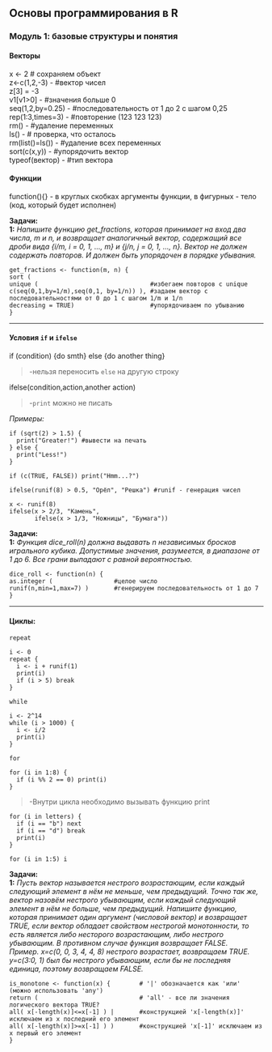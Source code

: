 ## Основы программирования в R
### Модуль 1: базовые структуры и понятия
#### Векторы
x <- 2 # сохраняем объект  
z<-c(1,2,-3) - #вектор чисел  
z[3] = -3  
v1[v1>0] - #значения больше 0  
seq(1,2,by=0.25) - #последовательность от 1 до 2 с шагом 0,25  
rep(1:3,times=3) - #повторение (123 123 123)  
rm() - #удаление переменных  
ls() - # проверка, что осталось    
rm(list()=ls()) - #удаление всех переменных  
sort(c(x,y)) - #упорядочить вектор  
typeof(вектор) - #тип вектора

#### Функции
function(){} - в круглых скобках аргументы функции, в фигурных - тело (код, который будет исполнен)

**Задачи:**  
**1:** *Напишите функцию get_fractions, которая принимает на вход два числа, m и n, и возвращает аналогичный вектор, содержащий все дроби вида {i/m, i = 0, 1, ..., m} и  {j/n, j = 0, 1, ..., n}. Вектор не должен содержать повторов. И должен быть упорядочен в порядке убывания.*
```{r}
get_fractions <- function(m, n) {
sort (  
unique (                               #избегаем повторов с unique
c(seq(0,1,by=1/m),seq(0,1, by=1/n)) ), #задаем вектор с последовательностями от 0 до 1 с шагом 1/m и 1/n
decreasing = TRUE)                     #упорядочиваем по убыванию
}
```
***
#### Условия `if` и `ifelse`

if (condition) {do smth} else {do another thing} 
>-нельзя переносить `else` на другую строку  

ifelse(condition,action,another action) 
>-`print` можно не писать

*Примеры:*
```{r}
if (sqrt(2) > 1.5) {
  print("Greater!") #вывести на печать
} else {
  print("Less!")
}
```
```{r}
if (c(TRUE, FALSE)) print("Hmm...?")
```
```{r}
ifelse(runif(8) > 0.5, "Орёл", "Решка") #runif - генерация чисел
```
```{r}
x <- runif(8)
ifelse(x > 2/3, "Камень", 
       ifelse(x > 1/3, "Ножницы", "Бумага"))
```
**Задачи:**  
**1:** *Функция dice_roll(n) должна выдавать n независимых бросков игрального кубика. Допустимые значения, разумеется, в диапазоне от 1 до 6. Все грани выпадают с равной вероятностью.*
```{r}
dice_roll <- function(n) {
as.integer (                 #целое число
runif(n,min=1,max=7) )       #генерируем последовательность от 1 до 7
}
```
***
#### Циклы: 
`repeat`

```{r}
i <- 0
repeat {
  i <- i + runif(1)
  print(i)
  if (i > 5) break
}
```
`while`

```{r}
i <- 2^14
while (i > 1000) {
  i <- i/2
  print(i)
}
```
`for`

```{r}
for (i in 1:8) {
  if (i %% 2 == 0) print(i)
}
```
>-Внутри цикла необходимо вызывать функцию print

```{r}
for (i in letters) {
  if (i == "b") next
  if (i == "d") break
  print(i)
}
```

```{r}
for (i in 1:5) i
```
**Задачи:**  
**1:** *Пусть вектор называется нестрого возрастающим, если каждый следующий элемент в нём не меньше, чем предыдущий. Точно так же, вектор назовём нестрого убывающим, если каждый следующий элемент в нём не больше, чем предыдущий. Напишите функцию, которая принимает один аргумент (числовой вектор) и возвращает TRUE, если вектор обладает свойством нестрогой монотонности, то есть является либо несторого возрастающим, либо нестрого убывающим. В противном случае функция возвращает FALSE.  
Пример. x=c(0, 0, 3, 4, 4, 8) нестрого возрастает, возвращаем TRUE. y=c(3:0, 1) был бы нестрого убывающим, если бы не последняя единица, поэтому возвращаем FALSE.*
```{r}
is_monotone <- function(x) {        # '|' обозначается как 'или' (можно использовать 'any')  
return (                            # 'all' - все ли значения логического вектора TRUE?
all( x[-length(x)]<=x[-1] ) |       #конструкцией 'x[-length(x)]' исключаем из x последний его элемент
all( x[-length(x)]>=x[-1] ) )       #конструкцией 'x[-1]' исключаем из x первый его элемент
}

```
